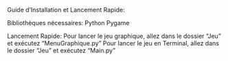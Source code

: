 Guide d’Installation et Lancement Rapide:


Bibliothèques nécessaires:
Python
Pygame

Lancement Rapide:
Pour lancer le jeu graphique, allez dans le dossier “Jeu” et exécutez “MenuGraphique.py”
Pour lancer le jeu en Terminal, allez dans le dossier “Jeu” et exécutez “Main.py”